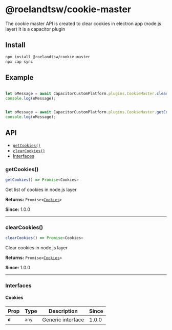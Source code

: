 # @roelandtsw/cookie-master

The cookie master API is created to clear cookies in electron app (node.js layer)
It is a capacitor plugin

## Install

```bash
npm install @roelandtsw/cookie-master
npx cap sync
```

## Example

```javascript

let oMessage = await CapacitorCustomPlatform.plugins.CookieMaster.clearCookies();
console.log(oMessage);


let oMessage = await CapacitorCustomPlatform.plugins.CookieMaster.getCookies();
console.log(oMessage);

```

## API

<docgen-index>

* [`getCookies()`](#getcookies)
* [`clearCookies()`](#clearcookies)
* [Interfaces](#interfaces)

</docgen-index>

<docgen-api>
<!--Update the source file JSDoc comments and rerun docgen to update the docs below-->

### getCookies()

```typescript
getCookies() => Promise<Cookies>
```

Get list of cookies in node.js layer

**Returns:** <code>Promise&lt;<a href="#cookies">Cookies</a>&gt;</code>

**Since:** 1.0.0

--------------------


### clearCookies()

```typescript
clearCookies() => Promise<Cookies>
```

Clear cookies in node.js layer

**Returns:** <code>Promise&lt;<a href="#cookies">Cookies</a>&gt;</code>

**Since:** 1.0.0

--------------------


### Interfaces


#### Cookies

| Prop    | Type             | Description                                                                                                                                                                                                                            | Since |
| ------- | ---------------- | -------------------------------------------------------------------------------------------------------------------------------------------------------------------------------------------------------------------------------------- | ----- |
| **`d`** | <code>any</code> | Generic interface | 1.0.0 |

</docgen-api>
